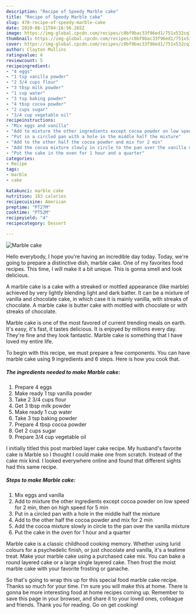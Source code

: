 ```yaml
---
description: "Recipe of Speedy Marble cake"
title: "Recipe of Speedy Marble cake"
slug: 470-recipe-of-speedy-marble-cake
date: 2020-06-11T04:16:56.265Z
image: https://img-global.cpcdn.com/recipes/c0bf9bac33f96ed1/751x532cq70/marble-cake-recipe-main-photo.jpg
thumbnail: https://img-global.cpcdn.com/recipes/c0bf9bac33f96ed1/751x532cq70/marble-cake-recipe-main-photo.jpg
cover: https://img-global.cpcdn.com/recipes/c0bf9bac33f96ed1/751x532cq70/marble-cake-recipe-main-photo.jpg
author: Clayton Mullins
ratingvalue: 4
reviewcount: 5
recipeingredient:
- "4 eggs"
- "1 tsp vanilla powder"
- "2 3/4 cups flour"
- "3 tbsp milk powder"
- "1 cup water"
- "3 tsp baking powder"
- "4 tbsp cocoa powder"
- "2 cups sugar"
- "3/4 cup vegetable oil"
recipeinstructions:
- "Mix eggs and vanilla"
- "Add to mixture the other ingredients except cocoa powder on low speed for 2 min, then on high speed for 5 min"
- "Put in a circled pan with a hole in the middle half the mixture"
- "Add to the other half the cocoa powder and mix for 2 min"
- "Add the cocoa mixture slowly in circle to the pan over the vanilla mixture"
- "Put the cake in the oven for 1 hour and a quarter"
categories:
- Recipe
tags:
- marble
- cake

katakunci: marble cake 
nutrition: 163 calories
recipecuisine: American
preptime: "PT27M"
cooktime: "PT52M"
recipeyield: "4"
recipecategory: Dessert

---
```



![Marble cake](https://img-global.cpcdn.com/recipes/c0bf9bac33f96ed1/751x532cq70/marble-cake-recipe-main-photo.jpg)

Hello everybody, I hope you're having an incredible day today. Today, we're going to prepare a distinctive dish, marble cake. One of my favorites food recipes. This time, I will make it a bit unique. This is gonna smell and look delicious.

A marble cake is a cake with a streaked or mottled appearance (like marble) achieved by very lightly blending light and dark batter. It can be a mixture of vanilla and chocolate cake, in which case it is mainly vanilla, with streaks of chocolate. A marble cake is butter cake with mottled with chocolate or with streaks of chocolate.

Marble cake is one of the most favored of current trending meals on earth. It's easy, it's fast, it tastes delicious. It is enjoyed by millions every day. They're fine and they look fantastic. Marble cake is something that I have loved my entire life.


To begin with this recipe, we must prepare a few components. You can have marble cake using 9 ingredients and 6 steps. Here is how you cook that.

<!--inarticleads1-->

##### The ingredients needed to make Marble cake:

1. Prepare 4 eggs
1. Make ready 1 tsp vanilla powder
1. Take 2 3/4 cups flour
1. Get 3 tbsp milk powder
1. Make ready 1 cup water
1. Take 3 tsp baking powder
1. Prepare 4 tbsp cocoa powder
1. Get 2 cups sugar
1. Prepare 3/4 cup vegetable oil


I initially titled this post marbled layer cake recipe. My husband&#39;s favorite cake is Marble so I thought I could make one from scratch. Instead of the cake mix kind. I looked everywhere online and found that different sights had this same recipe. 

<!--inarticleads2-->

##### Steps to make Marble cake:

1. Mix eggs and vanilla
1. Add to mixture the other ingredients except cocoa powder on low speed for 2 min, then on high speed for 5 min
1. Put in a circled pan with a hole in the middle half the mixture
1. Add to the other half the cocoa powder and mix for 2 min
1. Add the cocoa mixture slowly in circle to the pan over the vanilla mixture
1. Put the cake in the oven for 1 hour and a quarter


Marble cake is a classic childhood cooking memory. Whether using lurid colours for a psychedelic finish, or just chocolate and vanilla, it&#39;s a teatime treat. Make your marble cake using a purchased cake mix. You can bake a round layered cake or a large single layered cake. Then frost the moist marble cake with your favorite frosting or ganache. 

So that's going to wrap this up for this special food marble cake recipe. Thanks so much for your time. I'm sure you will make this at home. There is gonna be more interesting food at home recipes coming up. Remember to save this page in your browser, and share it to your loved ones, colleague and friends. Thank you for reading. Go on get cooking!
